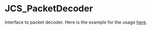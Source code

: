 <div id="content-header">
  <h1>JCS_PacketDecoder</h1>
</div>

<p>
  Interface to packet decoder. Here is the example for the usage
  <a href="?page=Network_sl_net_sl_JCS_DefaultPacketDecoder">here</a>.
</p>
